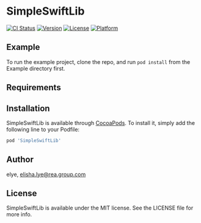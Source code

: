 # SimpleSwiftLib

[![CI Status](https://img.shields.io/travis/elye/SimpleSwiftLib.svg?style=flat)](https://travis-ci.org/elye/SimpleSwiftLib)
[![Version](https://img.shields.io/cocoapods/v/SimpleSwiftLib.svg?style=flat)](https://cocoapods.org/pods/SimpleSwiftLib)
[![License](https://img.shields.io/cocoapods/l/SimpleSwiftLib.svg?style=flat)](https://cocoapods.org/pods/SimpleSwiftLib)
[![Platform](https://img.shields.io/cocoapods/p/SimpleSwiftLib.svg?style=flat)](https://cocoapods.org/pods/SimpleSwiftLib)

## Example

To run the example project, clone the repo, and run `pod install` from the Example directory first.

## Requirements

## Installation

SimpleSwiftLib is available through [CocoaPods](https://cocoapods.org). To install
it, simply add the following line to your Podfile:

```ruby
pod 'SimpleSwiftLib'
```

## Author

elye, elisha.lye@rea.group.com

## License

SimpleSwiftLib is available under the MIT license. See the LICENSE file for more info.
